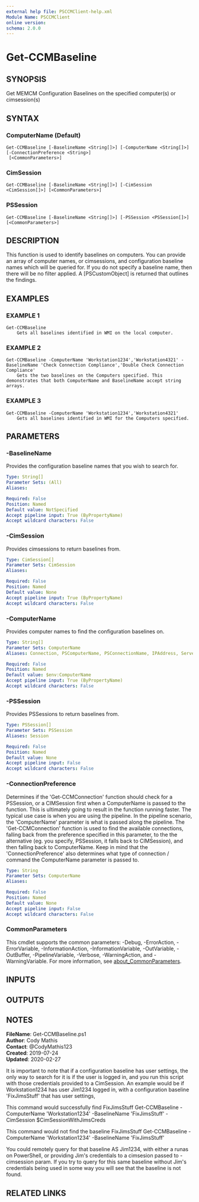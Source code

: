 ```yaml
---
external help file: PSCCMClient-help.xml
Module Name: PSCCMClient
online version:
schema: 2.0.0
---
```


# Get-CCMBaseline

## SYNOPSIS
Get MEMCM Configuration Baselines on the specified computer(s) or cimsession(s)

## SYNTAX

### ComputerName (Default)
```
Get-CCMBaseline [-BaselineName <String[]>] [-ComputerName <String[]>] [-ConnectionPreference <String>]
 [<CommonParameters>]
```

### CimSession
```
Get-CCMBaseline [-BaselineName <String[]>] [-CimSession <CimSession[]>] [<CommonParameters>]
```

### PSSession
```
Get-CCMBaseline [-BaselineName <String[]>] [-PSSession <PSSession[]>] [<CommonParameters>]
```

## DESCRIPTION
This function is used to identify baselines on computers.
You can provide an array of computer names, or cimsessions, and
configuration baseline names which will be queried for.
If you do not specify a baseline name, then there will be no filter applied.
A \[PSCustomObject\] is returned that outlines the findings.

## EXAMPLES

### EXAMPLE 1
```
Get-CCMBaseline
    Gets all baselines identified in WMI on the local computer.
```

### EXAMPLE 2
```
Get-CCMBaseline -ComputerName 'Workstation1234','Workstation4321' -BaselineName 'Check Connection Compliance','Double Check Connection Compliance'
    Gets the two baselines on the Computers specified. This demonstrates that both ComputerName and BaselineName accept string arrays.
```

### EXAMPLE 3
```
Get-CCMBaseline -ComputerName 'Workstation1234','Workstation4321'
    Gets all baselines identified in WMI for the Computers specified.
```

## PARAMETERS

### -BaselineName
Provides the configuration baseline names that you wish to search for.

```yaml
Type: String[]
Parameter Sets: (All)
Aliases:

Required: False
Position: Named
Default value: NotSpecified
Accept pipeline input: True (ByPropertyName)
Accept wildcard characters: False
```

### -CimSession
Provides cimsessions to return baselines from.

```yaml
Type: CimSession[]
Parameter Sets: CimSession
Aliases:

Required: False
Position: Named
Default value: None
Accept pipeline input: True (ByPropertyName)
Accept wildcard characters: False
```

### -ComputerName
Provides computer names to find the configuration baselines on.

```yaml
Type: String[]
Parameter Sets: ComputerName
Aliases: Connection, PSComputerName, PSConnectionName, IPAddress, ServerName, HostName, DNSHostName

Required: False
Position: Named
Default value: $env:ComputerName
Accept pipeline input: True (ByPropertyName)
Accept wildcard characters: False
```

### -PSSession
Provides PSSessions to return baselines from.

```yaml
Type: PSSession[]
Parameter Sets: PSSession
Aliases: Session

Required: False
Position: Named
Default value: None
Accept pipeline input: False
Accept wildcard characters: False
```

### -ConnectionPreference
Determines if the 'Get-CCMConnection' function should check for a PSSession, or a CIMSession first when a ComputerName
is passed to the function.
This is ultimately going to result in the function running faster.
The typical use case is
when you are using the pipeline.
In the pipeline scenario, the 'ComputerName' parameter is what is passed along the 
pipeline.
The 'Get-CCMConnection' function is used to find the available connections, falling back from the preference
specified in this parameter, to the the alternative (eg.
you specify, PSSession, it falls back to CIMSession), and then 
falling back to ComputerName.
Keep in mind that the 'ConnectionPreference' also determines what type of connection / command
the ComputerName parameter is passed to.

```yaml
Type: String
Parameter Sets: ComputerName
Aliases:

Required: False
Position: Named
Default value: None
Accept pipeline input: False
Accept wildcard characters: False
```

### CommonParameters
This cmdlet supports the common parameters: -Debug, -ErrorAction, -ErrorVariable, -InformationAction, -InformationVariable, -OutVariable, -OutBuffer, -PipelineVariable, -Verbose, -WarningAction, and -WarningVariable. For more information, see [about_CommonParameters](http://go.microsoft.com/fwlink/?LinkID=113216).

## INPUTS

## OUTPUTS

## NOTES

**FileName**:    Get-CCMBaseline.ps1  
**Author**:      Cody Mathis  
**Contact**:     @CodyMathis123  
**Created**:     2019-07-24  
**Updated**:     2020-02-27  

It is important to note that if a configuration baseline has user settings, the only way to search for it is if the user is logged in, and you run this script
with those credentials provided to a CimSession.
An example would be if Workstation1234 has user Jim1234 logged in, with a configuration baseline 'FixJimsStuff'
that has user settings,

This command would successfully find FixJimsStuff
Get-CCMBaseline -ComputerName 'Workstation1234' -BaselineName 'FixJimsStuff' -CimSession $CimSessionWithJimsCreds

This command would not find the baseline FixJimsStuff
Get-CCMBaseline -ComputerName 'Workstation1234' -BaselineName 'FixJimsStuff'

You could remotely query for that baseline AS Jim1234, with either a runas on PowerShell, or providing Jim's credentials to a cimsesion passed to -cimsession param.
If you try to query for this same baseline without Jim's credentials being used in some way you will see that the baseline is not found.

## RELATED LINKS
